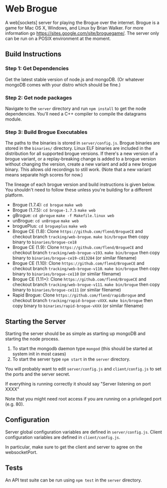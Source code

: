 Web Brogue
==========

A web[sockets] server for playing the Brogue over the internet.  Brogue is a game for Mac OS X, Windows, and Linux by Brian Walker.  For more information go https://sites.google.com/site/broguegame/.  The server only can be run on a POSIX environment at the moment.

Build Instructions
-----------------------

### Step 1: Get Dependencies ###
Get the latest stable version of node.js and mongoDB. (Or whatever mongoDB comes with your distro which should be fine.)

### Step 2: Get node packages
Navigate to the `server` directory and run `npm install` to get the node dependencies. You'll need a C++ compiler to compile the datagrams module.

### Step 3: Build Brogue Executables ##
The paths to the binaries is stored in `server/config.js`.
Brogue binaries are stored in the `binaries/` directory. Linux ELF binaries are included in the distribution for all supported brogue versions. If there's a new version of a brogue variant, or a replay-breaking change is added to a brogue version without changing the version, create a new variant and add a new brogue binary. This allows old recordings to still work. (Note that a new variant means separate high scores for now.)

The lineage of each brogue version and build instructions is given below. You shouldn't need to follow these unless you're building for a different platform.

* Brogue (1.7.4): `cd brogue` `make web`
* Brogue (1.7.5): `cd brogue-1.7.5` `make web`
* gBrogue: `cd gbrogue` `make -f Makefile.linux web`
* unBrogue: `cd unBrogue` `make web`
* broguePlus: `cd brogueplus` `make web`
* Brogue CE (1.8): Clone `https://github.com/flend/BrogueCE` and checkout branch `tracking/web-brogue`. `make bin/brogue` then copy binary to `binaries/brogue-ce18`
* Brogue CE (1.9): Clone `https://github.com/flend/BrogueCE` and checkout branch `tracking/web-brogue-v193`. `make bin/brogue` then copy binary to `binaries/brogue-ce19-c813284` (or similar filename)
* Brogue CE (1.10): Clone `https://github.com/flend/BrogueCE` and checkout branch `tracking/web-brogue-v110`. `make bin/brogue` then copy binary to `binaries/brogue-ce110` (or similar filename)
* Brogue CE (1.11+): Clone `https://github.com/flend/BrogueCE` and checkout branch `tracking/web-brogue-v111`. `make bin/brogue` then copy binary to `binaries/brogue-ce111` (or similar filename)
* Rapid Brogue: Clone `https://github.com/flend/rapidbrogue` and checkout branch `tracking/rapid-brogue-vXXX`. `make bin/brogue` then copy binary to `binaries/rapid-brogue-vXXX` (or similar filename)

Starting the Server
----------------------------

Starting the server should be as simple as starting up mongoDB and starting the node process.

1. To start the mongodb daemon type `mongod` (this should be started at system init in most cases)
2. To start the server type `npm start` in the `server` directory.

You will probably want to edit `server/config.js` and `client/config.js` to set the ports and the server secret.

If everything is running correctly it should say "Server listening on port XXXX"

Note that you might need root access if you are running on a privileged port (e.g. 80).

Configuration
--------------------------------
Server global configuration variables are defined in `server/config.js`.
Client configuration variables are defined in `client/config.js`.

In particular, make sure to get the client and server to agree on the websocketPort.

Tests
----------------------------
An API test suite can be run using `npm test` in the `server` directory.